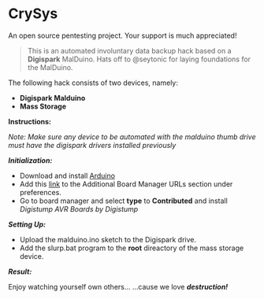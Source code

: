# CrySys
An open source pentesting project. Your support is much appreciated!

>This is an automated involuntary data backup hack based on a **Digispark** MalDuino.
>Hats off to @seytonic for laying foundations for the MalDuino.

The following hack consists of two devices, namely:
* __Digispark Malduino__
* __Mass Storage__

__Instructions:__

  _Note: Make sure any device to be automated with the malduino thumb drive must have the digispark drivers installed previously_

___Initialization:___
* Download and install [Arduino](https://www.arduino.cc/en/Main/Software)
* Add this [link](https://raw.githubusercontent.com/digistump/arduino-boards-index/master/package_digistump_index.json) to the Additional Board Manager URLs section under preferences.
* Go to board manager and select __type__ to __Contributed__ and install _Digistump AVR Boards by Digistump_

___Setting Up:___
* Upload the malduino.ino sketch to the Digispark drive.
* Add the slurp.bat program to the __root__ direactory of the mass storage device.

___Result:___

Enjoy watching yourself own others...
...cause we love ___destruction!___
